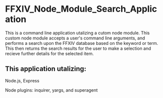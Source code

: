 # FFXIV_Node_Module_Search_Application
This is a command line application utalizing a cutom node module. This custom node module accepts a user's command line arguments, and performs  a search upon the FFXIV database based on the keyword or term. This then returns  the search results for the user to make a selection and recieve further details for the selected item. 
## This application utalizing:
Node.js, Express

Node plugins: inquirer, yargs, and superagent
